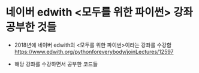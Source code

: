# 네이버 edwith <모두를 위한 파이썬> 강좌 공부한 것들

* 2018년에 네이버 edwith의 <모두를 위한 파이썬>이라는 강좌를 수강함
https://www.edwith.org/pythonforeverybody/joinLectures/12597

* 해당 강좌를 수강하면서 공부한 코드들

